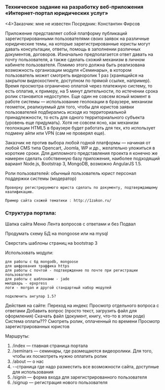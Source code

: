 <h3>Техническое задание на разработку веб-приложения «Интернет-портал юридических услуг»</h3>

<4>Заказчик: мне не известен</h4>
Посредник: Константин Фирсов



Приложение представляет собой платформу публикаций зарегистрированными пользователями своих заявок на различные юридические темы, на которые зарегистрированные юристы могут давать консультации, ответы, помощь в заполнении различных документов, договоров. Изначально предполагается ответ давать на почту пользователя, а также сделать схожий механизм в личном кабинете пользователя. 
Помимо этого должна быть реализована возможность организации модуля «Семинары», в котором пользователь может смотреть видеоролик 1 раз (хранящийся на закрытом видеохостинге, доступном по прямой ссылке, например). Время просмотра ограничено оплатой через платежную систему, то есть оплатив, к примеру, на 5 минут длительности, по истечении срока ролик становится недоступен.
Еще один не совсем ясный момент в работе системы — использование геолокации в браузере, механизм геометок, реализуемый для того, чтобы для юристов заявки пользователей подбирались исходя из территориальной принадлежности, то есть для  одного территориального субъекта (уровень еще придумать). Хотя не совсем ясно, как механизм геолокации HTML5 в браузере будет работать для тех, кто использует подмену айпи или VPN (сам не проверял еще).

Заказчик не против выбора любой годной платформы — начиная от любой CMS типа Opencart, Joomla, WP и др., желательно уложиться в короткие сроки. Для дипломного представления проекта я конечно же намерен сделать собственную базу приложения, наиболее подходящий вариант Node.js, Bootstrap 3, MongoDB, возможно AngularJS 1.5.

Роли пользователей: 
обычный пользователь
юрист
персонал поддержки системы (модератор)

	Проверку регистрируемого юриста сделать по документу, подтверждающему квалификацию.

	Пример сайта схожей тематики : http://1zakon.ru/

<h3>Структура портала:</h3>

Шапка сайта
Меню
Лента вопросов с ответами и без
Подвал

Продумать схему БД на mongoose
			или на mysql

Сверстать шаблоны страниц на bootstrap 3

Использовать модули:

	для работы с бд mongodb, mongoose
	для шифрования траффика https
	для работы с почтой - подтверждение по почте при регистрации пользователя
	для работы с шаблонами - jade
	милдварь - epxpress
	логи - morgan и другой стандартный набор модулей
	
	подключить ангулар 1.5?


Действия на сайте:
Переход на индекс
Просмотр отдельного вопроса с ответами
Добавить вопрос (просто текст, загрузить файл для оформления)
Скачать файл (документ, книгу, что-то в этом роде)
Система оплаты???
Смотреть ролик, оплаченный по времени
Просмотр зарегистрированных юристов



Маршруты:
1. /index — главная страница портала
2. /seminars — семинары, где размещаются видеоролики. Для того, чтобы их посмотреть нужно оплатить ролик
3. /about — о нас
4. --страница где надо разместить все возможности сайта, доступные для использования
5. /signin — форма входа для зарегистрированного пользователя
6. /signup — регистрация нового пользователя
